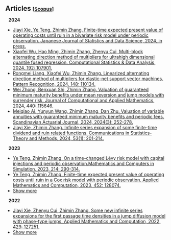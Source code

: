 <h1 id="articles"></h1>

<h2 style="margin: 30px 0px 15px;">Articles
<temp style="font-size:15px;">[</temp><a href="https://www-scopus-com-s.atrust.cqu.edu.cn/authid/detail.uri?authorId=35219373500#" target="_blank" style="font-size:15px;">Scopus</a><temp style="font-size:15px;">]</temp></h2>


<h4 id="2024;" style="margin:15px 10px 10px;">2024</h4>
<ul>
<li><a href="https://link-springer-com-s.atrust.cqu.edu.cn/article/10.1007/s42081-024-00244-3"><autocolor>Jiayi Xie, Ye Teng, Zhimin Zhang. Finite-time expected present value of operating costs until ruin in a bivariate risk model under periodic observation. Japanese Journal of Statistics and Data Science, 2024, in press.</autocolor></a></li>

<li><a href="https://www-sciencedirect-com-s.atrust.cqu.edu.cn/science/article/pii/S0167947323002128?via%3Dihub"><autocolor>Xiaofei Wu, Hao Ming, Zhimin Zhang, Zhenyu Cui, Multi-block alternating direction method of multipliers for ultrahigh dimensional quantile fused regression. Computational Statistics & Data Analysis, 2024, 192: 107901.</autocolor></a></li>

<li><a href="https://www-sciencedirect-com-s.atrust.cqu.edu.cn/science/article/pii/S0031320323008312?via%3Dihub"><autocolor>Rongmei Liang, Xiaofei Wu, Zhimin Zhang. Linearized alternating direction method of multipliers for elastic-net support vector machines. Pattern Recognition, 2024, 148: 110134.</autocolor></a></li>

<li><a href="https://www-sciencedirect-com-s.atrust.cqu.edu.cn/science/article/pii/S0377042723005903?via%3Dihub"><autocolor>Wei Zhong, Benxuan Shi, Zhimin Zhang. Valuation of guaranteed minimum maturity benefits under mean reversion and jump models with surrender risk. Journal of Computational and Applied Mathematics, 2024, 440: 115646.</autocolor></a></li>

<li><a href="https://www.tandfonline.com/doi/abs/10.1080/03461238.2023.2241193"><autocolor>Meiqiao Ai, Yunyun Wang, Zhimin Zhang, Dan Zhu. Valuation of variable annuities with guaranteed minimum maturity benefits and periodic fees. Scandinavian Actuarial Journal, 2024, 2024(3): 252-278.</autocolor></a></li>

<li><a href="https://www.tandfonline.com/doi/abs/10.1080/03610926.2022.2076124"><autocolor>Jiayi Xie, Zhimin Zhang. Infinite series expansion of some finite-time dividend and ruin related functions. Communications in Statistics-Theory and Methods, 2024, 53(1): 201-214.</autocolor></a></li>
</ul>


<h4 id="2023;" style="margin:0 10px 0;">2023</h4>
<ul>
<li><a href="https://www.sciencedirect.com/science/article/abs/pii/S0378475423002938"><autocolor>Ye Teng, Zhimin Zhang. On a time-changed Lévy risk model with capital injections and periodic observation.Mathematics and Computers in Simulation, 2023, 214: 290-314.</autocolor></a></li>

<li><a href="https://www.sciencedirect.com/science/article/abs/pii/S0096300323002436"><autocolor>Ye Teng, Zhimin Zhang. Finite-time expected present value of operating costs until ruin in a Cox risk model with periodic observation. Applied Mathematics and Computation, 2023, 452: 128074.</autocolor></a></li>

<li> <a href="javascript:toggle_vis('2024more')">Show more</a> </li>
<div id="2024more" style="display:none">

<li><a href="https://www-cambridge-org-s.atrust.cqu.edu.cn/core/journals/probability-in-the-engineering-and-informational-sciences/article/nonparametric-estimation-of-some-dividend-problems-in-the-perturbed-compound-poisson-model/B29DB2B2B862822586CE0867F5758C20"><autocolor>Yang Yang, Jiayi Xie, Zhimin Zhang. Nonparametric estimation of some dividend problems in the perturbed compound Poisson model. Probability in the Engineering and Informational Sciences, 2023, 37(2):418-441.</autocolor></a></li>

<li><a href="https://www-cambridge-org-s.atrust.cqu.edu.cn/core/journals/probability-in-the-engineering-and-informational-sciences/article/gerbershiu-analysis-in-the-compound-poisson-model-with-constant-interobservation-times/44597BF1D4FA4892D0E7897D6DD0E693"><autocolor>Jiayi Xie, Wenguang Yu, Zhimin Zhang, Zhenyu Cui. Gerber-Shiu analysis in the compound Poisson model with constant inter-observation times. Probability in the Engineering and Informational Sciences, 2023, 37(2):324-356.</autocolor></a></li>

<li><a href="https://www.sciencedirect.com/science/article/abs/pii/S037704272200512X"><autocolor>Wei Zhong, Zhenyu Cui, Zhimin Zhang. Efficient valuation of guaranteed minimum maturity benefits in regime switching jump diffusion models with surrender risk. Journal of Computational and Applied Mathematics, 2023, 422: 114914.</autocolor></a></li>

<li > <a href="javascript:toggle_vis('2023more')">Show more</a> </li>
<div id="2023more" style="display:none">


<li><a href="https://www-sciencedirect-com-s.atrust.cqu.edu.cn/science/article/pii/S0377042722003715?via%3Dihub"><autocolor>Meiqiao Ai, Zhimin Zhang, Wei Zhong. Valuation of a DB underpin hybrid pension under a regime-switching Lévy model. Journal of Computational and Applied Mathematics, 2023, 419: 114736.</autocolor></a></li>

<li><a href="https://www.researchgate.net/publication/364915397_Tax_optimization_with_a_terminal_value_for_the_Levy_risk_processes"><autocolor>Wenyuan Wang, Zhimin Zhang, Zhuo Jin. TAX OPTIMIZATION WITH A TERMINAL VALUE FOR THE LÉVY RISK PROCESSES. Journal of Industrial and Management Optimization, 2023, 19(8).</autocolor></a></li>

<li><a href="https://www.tandfonline.com/doi/abs/10.1080/03461238.2022.2099296"><autocolor>Meiqiao Ai, Zhimin Zhang, Dan Zhu. Valuing variable annuities with path-dependent surrender guarantees under regime-switching Lévy models. Scandinavian Actuarial Journal, 2023, 2023(4): 330-358.</autocolor></a></li>

<li><a href="https://www.tandfonline.com/doi/abs/10.1080/03461238.2022.2144432"><autocolor>Wei Zhong, Dan Zhu, Zhimin Zhang. Valuation of variable annuities under stochastic volatility and stochastic jump intensity. Scandinavian Actuarial Journal, 2023, 2023(7): 708-734.</autocolor></a></li>

<li><a href="https://www-scopus-com-s.atrust.cqu.edu.cn/record/display.uri?eid=2-s2.0-85141317880&origin=resultslist&sort=plf-f&src=s&sid=6ecfc0a5d527a41fa708b45a060a219c&sot=a&sdt=a&s=AU-ID%2835219373500%29+AND+PUBYEAR+IS+2023&sl=38&sessionSearchId=6ecfc0a5d527a41fa708b45a060a219c&relpos=9"><autocolor>Meiqiao Ai, Zhimin Zhang, Wenguang Yu. VALUING EQUITY-LINKED DEATH BENEFITS WITH A THRESHOLD EXPENSE STRUCTURE UNDER A REGIME-SWITCHING LEVY MODEL. Journal of Industrial and Management Optimization, 2023, 19(3).</autocolor></a></li>
</div>
</ul>



<h4 style="margin:0 10px 0;">2022</h4>

<ul>
<li><a href="https://www.sciencedirect.com/science/article/abs/pii/S0096300322003253?via%3Dihub"><autocolor>Jiayi Xie, Zhenyu Cui, Zhimin Zhang. Some new infinite series expansions for the first passage time densities in a jump diffusion model with phase-type jumps. Applied Mathematics and Computation, 2022, 429: 127251.</autocolor></a></li>

<li> <a href="javascript:toggle_vis('articlesmore')">Show more</a></li>
<div id="articlesmore" style="display:none">

<li><a href="https://www.sciencedirect.com/science/article/abs/pii/S0377042722000012?via%3Dihub"><autocolor>Meiqiao Ai, Zhimin Zhang. Pricing some life-contingent lookback options under regime-switching Lévy models. Journal of Computational and Applied Mathematics, 2022, 407: 114082.</autocolor></a></li>

<li><a href="https://www.sciencedirect.com/science/article/abs/pii/S0167668722000269?via%3Dihub"><autocolor>Wenyuan Wang, Xie, Jiayi Xie, Zhimin Zhang. Estimating the time value of ruin in a Lévy risk model under low-frequency observation. Insurance: Mathematics and Economics, 2022, 104: 133-157.</autocolor></a></li>

<li><a href="https://www.aimsciences.org/article/doi/10.3934/jimo.2021039"><autocolor>Meiqiao Ai, Zhimin Zhang, Wenguang Yu. FIRST PASSAGE PROBLEMS OF REFRACTED JUMP DIFFUSION PROCESSES AND THEIR APPLICATIONS IN VALUING EQUITY-LINKED DEATH BENEFITS. Journal of Industrial and Management Optimization, 2022, 18(3).</autocolor></a></li>

<li><a href="https://www.sciencedirect.com/science/article/abs/pii/S0377042721003253?via%3Dihub"><autocolor>Jiayi Xie, Zhimin Zhang. Recursive approximating to the finite-time Gerber–Shiu function in Lévy risk models under periodic observation. Journal of Computational and Applied Mathematics, 2022, 399: 113703.</autocolor></a></li>

</div>
</ul>